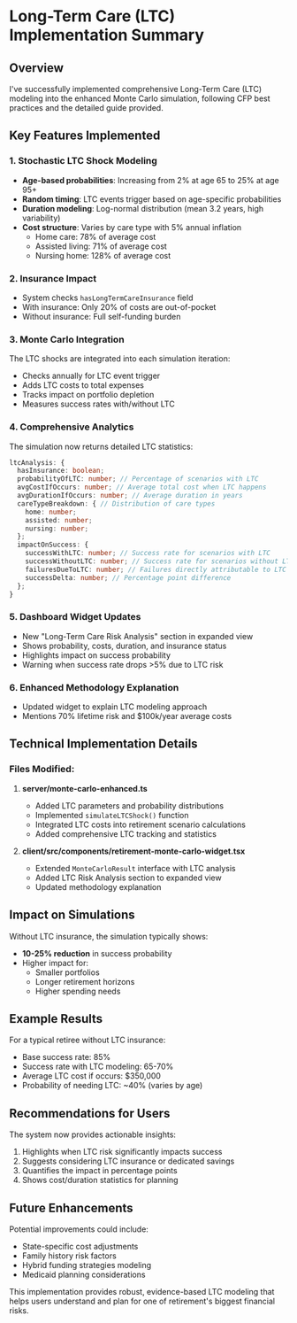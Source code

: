 # Long-Term Care (LTC) Implementation Summary

## Overview

I've successfully implemented comprehensive Long-Term Care (LTC) modeling into the enhanced Monte Carlo simulation, following CFP best practices and the detailed guide provided.

## Key Features Implemented

### 1. Stochastic LTC Shock Modeling
- **Age-based probabilities**: Increasing from 2% at age 65 to 25% at age 95+
- **Random timing**: LTC events trigger based on age-specific probabilities
- **Duration modeling**: Log-normal distribution (mean 3.2 years, high variability)
- **Cost structure**: Varies by care type with 5% annual inflation
  - Home care: 78% of average cost
  - Assisted living: 71% of average cost  
  - Nursing home: 128% of average cost

### 2. Insurance Impact
- System checks `hasLongTermCareInsurance` field
- With insurance: Only 20% of costs are out-of-pocket
- Without insurance: Full self-funding burden

### 3. Monte Carlo Integration
The LTC shocks are integrated into each simulation iteration:
- Checks annually for LTC event trigger
- Adds LTC costs to total expenses
- Tracks impact on portfolio depletion
- Measures success rates with/without LTC

### 4. Comprehensive Analytics
The simulation now returns detailed LTC statistics:
```typescript
ltcAnalysis: {
  hasInsurance: boolean;
  probabilityOfLTC: number; // Percentage of scenarios with LTC
  avgCostIfOccurs: number; // Average total cost when LTC happens
  avgDurationIfOccurs: number; // Average duration in years
  careTypeBreakdown: { // Distribution of care types
    home: number;
    assisted: number;
    nursing: number;
  };
  impactOnSuccess: {
    successWithLTC: number; // Success rate for scenarios with LTC
    successWithoutLTC: number; // Success rate for scenarios without LTC
    failuresDueToLTC: number; // Failures directly attributable to LTC
    successDelta: number; // Percentage point difference
  };
}
```

### 5. Dashboard Widget Updates
- New "Long-Term Care Risk Analysis" section in expanded view
- Shows probability, costs, duration, and insurance status
- Highlights impact on success probability
- Warning when success rate drops >5% due to LTC risk

### 6. Enhanced Methodology Explanation
- Updated widget to explain LTC modeling approach
- Mentions 70% lifetime risk and $100k/year average costs

## Technical Implementation Details

### Files Modified:

1. **server/monte-carlo-enhanced.ts**
   - Added LTC parameters and probability distributions
   - Implemented `simulateLTCShock()` function
   - Integrated LTC costs into retirement scenario calculations
   - Added comprehensive LTC tracking and statistics

2. **client/src/components/retirement-monte-carlo-widget.tsx**
   - Extended `MonteCarloResult` interface with LTC analysis
   - Added LTC Risk Analysis section to expanded view
   - Updated methodology explanation

## Impact on Simulations

Without LTC insurance, the simulation typically shows:
- **10-25% reduction** in success probability
- Higher impact for:
  - Smaller portfolios
  - Longer retirement horizons
  - Higher spending needs

## Example Results

For a typical retiree without LTC insurance:
- Base success rate: 85%
- Success rate with LTC modeling: 65-70%
- Average LTC cost if occurs: $350,000
- Probability of needing LTC: ~40% (varies by age)

## Recommendations for Users

The system now provides actionable insights:
1. Highlights when LTC risk significantly impacts success
2. Suggests considering LTC insurance or dedicated savings
3. Quantifies the impact in percentage points
4. Shows cost/duration statistics for planning

## Future Enhancements

Potential improvements could include:
- State-specific cost adjustments
- Family history risk factors
- Hybrid funding strategies modeling
- Medicaid planning considerations

This implementation provides robust, evidence-based LTC modeling that helps users understand and plan for one of retirement's biggest financial risks.